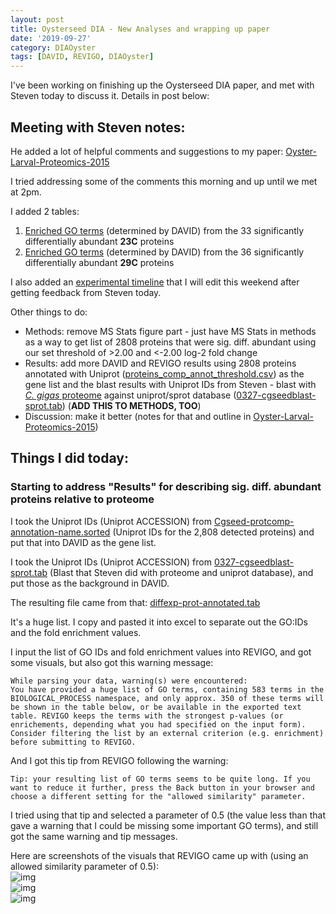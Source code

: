 ```yaml
---
layout: post
title: Oysterseed DIA - New Analyses and wrapping up paper
date: '2019-09-27'
category: DIAOyster
tags: [DAVID, REVIGO, DIAOyster]
---
```

I've been working on finishing up the Oysterseed DIA paper, and met with Steven today to discuss it. Details in post below: 

## Meeting with Steven notes:
He added a lot of helpful comments and suggestions to my paper: [Oyster-Larval-Proteomics-2015](https://docs.google.com/document/d/1OaYNzlOJr5QibCYt8--GMNGvXlzHPR9_daCkNUVkj-U/edit) 

I tried addressing some of the comments this morning and up until we met at 2pm. 

I added 2 tables:     
1. [Enriched GO terms](https://github.com/grace-ac/paper-pacific.oyster-larvae/blob/master/analyses/23C-GOterms-david.tab) (determined by DAVID) from the 33 significantly differentially abundant **23C** proteins
2. [Enriched GO terms](https://github.com/grace-ac/paper-pacific.oyster-larvae/blob/master/analyses/29C-GOterms-david.tab) (determined by DAVID) from the 36 significantly differentially abundant **29C** proteins

I also added an [experimental timeline](https://docs.google.com/drawings/d/1a_07IFVCd8HCAPcZn2pZ0yVXojNvf1XMSfvK6jz8QoA/edit?usp=sharing) that I will edit this weekend after getting feedback from Steven today. 

Other things to do:   
- Methods: remove MS Stats figure part - just have MS Stats in methods as a way to get list of 2808 proteins that were sig. diff. abundant using our set threshold of >2.00 and <-2.00 log-2 fold change
- Results: add more DAVID and REVIGO results using 2808 proteins annotated with Uniprot ([proteins_comp_annot_threshold.csv](https://github.com/grace-ac/paper-pacific.oyster-larvae/blob/master/analyses/proteins_comp_annot_threshold.csv)) as the gene list and the blast results with Uniprot IDs from Steven - blast with [_C. gigas_ proteome](https://raw.githubusercontent.com/grace-ac/paper-pacific.oyster-larvae/master/data/Cg_Giga_cont_prtc_AA.fasta) against uniprot/sprot database ([0327-cgseedblast-sprot.tab](https://raw.githubusercontent.com/grace-ac/paper-pacific.oyster-larvae/master/analyses/0327-cgseedblast-sprot.tab)) (**ADD THIS TO METHODS, TOO**)
- Discussion: make it better (notes for that and outline in [Oyster-Larval-Proteomics-2015](https://docs.google.com/document/d/1OaYNzlOJr5QibCYt8--GMNGvXlzHPR9_daCkNUVkj-U/edit)) 

## Things I did today: 
### Starting to address "Results" for describing sig. diff. abundant proteins relative to proteome

I took the Uniprot IDs (Uniprot ACCESSION) from [Cgseed-protcomp-annotation-name.sorted](https://raw.githubusercontent.com/grace-ac/paper-pacific.oyster-larvae/master/analyses/Cgseed-protcomp-annotation-name.sorted) (Uniprot IDs for the 2,808 detected proteins) and put that into DAVID as the gene list. 

I took the Uniprot IDs (Uniprot ACCESSION) from [0327-cgseedblast-sprot.tab](https://raw.githubusercontent.com/grace-ac/paper-pacific.oyster-larvae/master/analyses/0327-cgseedblast-sprot.tab) (Blast that Steven did with proteome and uniprot database), and put those as the background in DAVID. 

The resulting file came from that: [diffexp-prot-annotated.tab](https://github.com/grace-ac/paper-pacific.oyster-larvae/blob/master/analyses/diffexp-prot-annotated.tab)

It's a huge list. I copy and pasted it into excel to separate out the GO:IDs and the fold enrichment values. 

I input the list of GO IDs and fold enrichment values into REVIGO, and got some visuals, but also got this warning message:     
```
While parsing your data, warning(s) were encountered: 
You have provided a huge list of GO terms, containing 583 terms in the BIOLOGICAL_PROCESS namespace, and only approx. 350 of these terms will be shown in the table below, or be available in the exported text table. REVIGO keeps the terms with the strongest p-values (or enrichements, depending what you had specified on the input form). Consider filtering the list by an external criterion (e.g. enrichment) before submitting to REVIGO.
```

And I got this tip from REVIGO following the warning:      
```
Tip: your resulting list of GO terms seems to be quite long. If you want to reduce it further, press the Back button in your browser and choose a different setting for the "allowed similarity" parameter.
```

I tried using that tip and selected a parameter of 0.5 (the value less than that gave a warning that I could be missing some important GO terms), and still got the same warning and tip messages. 

Here are screenshots of the visuals that REVIGO came up with (using an allowed similarity parameter of 0.5):     
![img](../notebook-images/092719-revigo-screenshots/scatter.png)       
![img](../notebook-images/092719-revigo-screenshots/interactive.png)          
![img](../notebook-images/092719-revigo-screenshots/treemap.png)      

